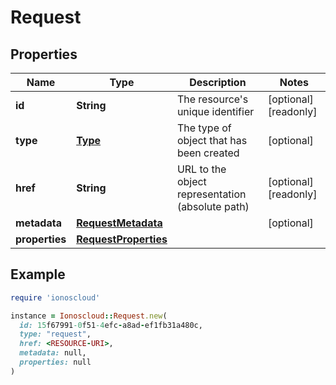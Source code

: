 # Request

## Properties

| Name | Type | Description | Notes |
| ---- | ---- | ----------- | ----- |
| **id** | **String** | The resource&#39;s unique identifier | [optional][readonly] |
| **type** | [**Type**](Type.md) | The type of object that has been created | [optional] |
| **href** | **String** | URL to the object representation (absolute path) | [optional][readonly] |
| **metadata** | [**RequestMetadata**](RequestMetadata.md) |  | [optional] |
| **properties** | [**RequestProperties**](RequestProperties.md) |  |  |

## Example

```ruby
require 'ionoscloud'

instance = Ionoscloud::Request.new(
  id: 15f67991-0f51-4efc-a8ad-ef1fb31a480c,
  type: "request",
  href: <RESOURCE-URI>,
  metadata: null,
  properties: null
)
```

